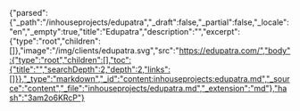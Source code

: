 {"parsed":{"_path":"/inhouseprojects/edupatra","_draft":false,"_partial":false,"_locale":"en","_empty":true,"title":"Edupatra","description":"","excerpt":{"type":"root","children":[]},"image":"/img/clients/edupatra.svg","src":"https://edupatra.com/","body":{"type":"root","children":[],"toc":{"title":"","searchDepth":2,"depth":2,"links":[]}},"_type":"markdown","_id":"content:inhouseprojects:edupatra.md","_source":"content","_file":"inhouseprojects/edupatra.md","_extension":"md"},"hash":"3am2o6KRcP"}